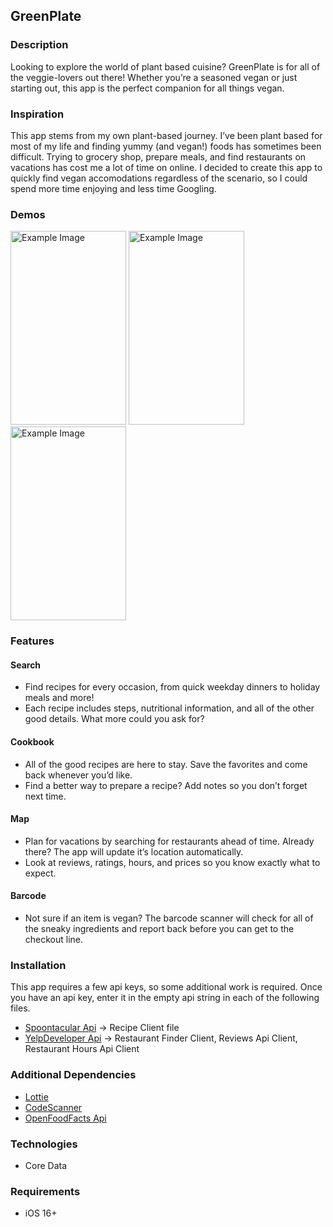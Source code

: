## GreenPlate

### Description 
Looking to explore the world of plant based cuisine? GreenPlate is for all of the veggie-lovers out there! Whether you’re a seasoned vegan or just starting out, this app is the perfect companion for all things vegan. 

### Inspiration 
This app stems from my own plant-based journey. I’ve been plant based for most of my life and finding yummy (and vegan!) foods has sometimes been difficult. Trying to grocery shop, prepare meals, and find restaurants on vacations has cost me a lot of time on online. I decided to create this app to quickly find vegan accomodations regardless of the scenario, so I could spend more time enjoying and less time Googling. 

### Demos
<img src="recipes-gif.gif" alt="Example Image" width="185" height="310"/>
<img src="restaurant-map-gif.gif" alt="Example Image" width="185" height="310"/>
<img src="barcode-gif.gif" alt="Example Image" width="185" height="310"/>

### Features 
#### **Search**
- Find recipes for every occasion, from quick weekday dinners to holiday meals and more! 
- Each recipe includes steps, nutritional information, and all of the other good details. What more could you ask for? 
#### **Cookbook**
- All of the good recipes are here to stay. Save the favorites and come back whenever you’d like. 
- Find a better way to prepare a recipe? Add notes so you don’t forget next time.
#### **Map**
- Plan for vacations by searching for restaurants ahead of time. Already there? The app will update it’s location automatically. 
- Look at reviews, ratings, hours, and prices so you know exactly what to expect.
#### **Barcode**
- Not sure if an item is vegan? The barcode scanner will check for all of the sneaky ingredients and report back before you can get to the checkout line. 

### Installation 
This app requires a few api keys, so some additional work is required. Once you have an api key, enter it in the empty api string in each of the following files. 
- [Spoontacular Api](https://spoonacular.com/food-api) -> Recipe Client file
- [YelpDeveloper Api](https://www.yelp.com/developers) -> Restaurant Finder Client, Reviews Api Client, Restaurant Hours Api Client

### Additional Dependencies 
- [Lottie](https://github.com/airbnb/lottie-ios)
- [CodeScanner](https://github.com/twostraws/CodeScanner)
- [OpenFoodFacts Api](https://world.openfoodfacts.org/files/api-documentation.html)
  
### Technologies 
- Core Data
  
### Requirements 
- iOS 16+ 
